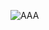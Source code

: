 ![AAA](https://get.google.com/albumarchive/101096522944241604628/album/AF1QipNrO72zcu3rBNwdSexmt0bH-Q-T7TZXacrT-va_/AF1QipOVtzPs3-wARcywyKfe7Lb13Ci9hgzJbs3VQ_C3)
<!--stackedit_data:
eyJoaXN0b3J5IjpbMTY5NzQ3ODk0NF19
-->